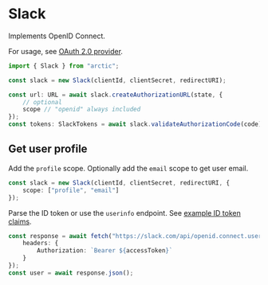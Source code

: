 # Slack

Implements OpenID Connect.

For usage, see [OAuth 2.0 provider](../oauth2.md).

```ts
import { Slack } from "arctic";

const slack = new Slack(clientId, clientSecret, redirectURI);
```

```ts
const url: URL = await slack.createAuthorizationURL(state, {
	// optional
	scope // "openid" always included
});
const tokens: SlackTokens = await slack.validateAuthorizationCode(code);
```

## Get user profile

Add the `profile` scope. Optionally add the `email` scope to get user email.

```ts
const slack = new Slack(clientId, clientSecret, redirectURI, {
	scope: ["profile", "email"]
});
```

Parse the ID token or use the `userinfo` endpoint. See [example ID token claims](https://api.slack.com/authentication/sign-in-with-slack#response).

```ts
const response = await fetch("https://slack.com/api/openid.connect.userInfo", {
	headers: {
		Authorization: `Bearer ${accessToken}`
	}
});
const user = await response.json();
```
